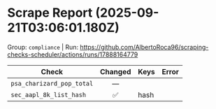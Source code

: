# Scrape Report (2025-09-21T03:06:01.180Z)

Group: `compliance`  |  Run: https://github.com/AlbertoRoca96/scraping-checks-scheduler/actions/runs/17888164779

| Check | Changed | Keys | Error |
|---|:---:|:--|:--|
| `psa_charizard_pop_total` | — |  |  |
| `sec_aapl_8k_list_hash` | ✅ | hash |  |
